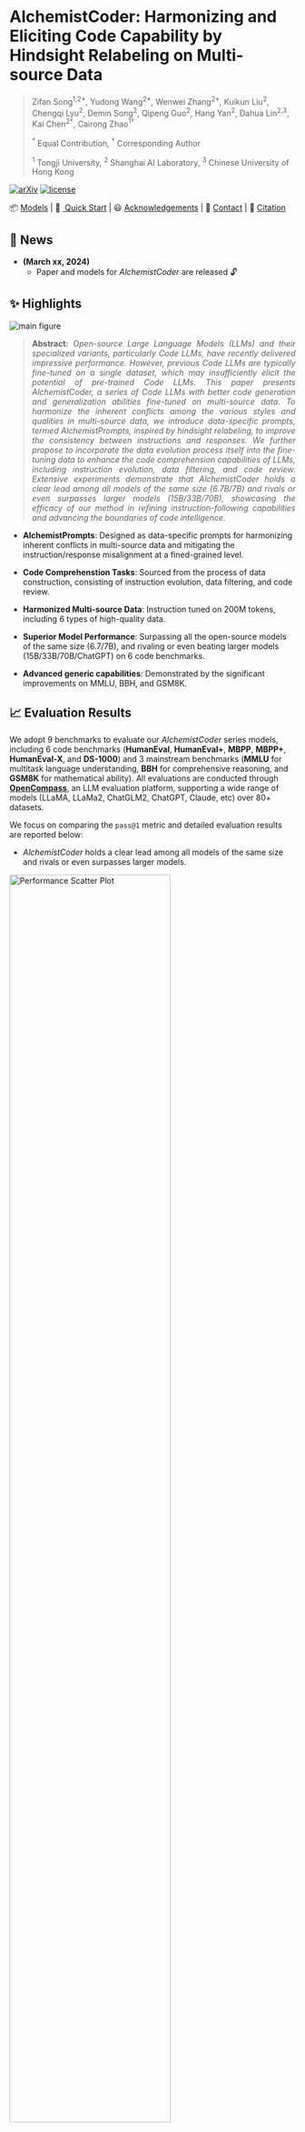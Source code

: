 # AlchemistCoder: Harmonizing and Eliciting Code Capability by Hindsight Relabeling on Multi-source Data

> Zifan Song<sup>1,2*</sup>,
Yudong Wang<sup>2*</sup>,
Wenwei Zhang<sup>2*</sup>,
Kuikun Liu<sup>2</sup>,
Chengqi Lyu<sup>2</sup>,
Demin Song<sup>2</sup>,
Qipeng Guo<sup>2</sup>,
Hang Yan<sup>2</sup>,
Dahua Lin<sup>2,3</sup>,
Kai Chen<sup>2†</sup>,
Cairong Zhao<sup>1†</sup>
>
> <sup>*</sup> Equal Contribution, <sup>†</sup> Corresponding Author 
>
> <sup>1</sup> Tongji University, <sup>2</sup> Shanghai AI Laboratory, <sup>3</sup> Chinese University of Hong Kong

[![arXiv](https://img.shields.io/badge/arXiv-2307.04725-b31b1b.svg)](https://arxiv.org/abs/xxxx.xxxx)
[![license](https://raw.githubusercontent.com/InternLM/InternLM/main/assets/license.svg)](./LICENSE)

<p align="left">
    <i class="fas fa-cube"></i>📦&nbsp;<a href="#-models">Models</a>
    | 🚀&nbsp;<a href="#-quick-start"> Quick Start</a>
    | 😃&nbsp;<a href="#-acknowledgments">Acknowledgements</a>
    | 📧&nbsp;<a href="#-contact">Contact</a>
    | 🌟&nbsp;<a href="#-citation">Citation</a>
</p>

## 📢 News
* **(March xx, 2024)**
  - Paper and models for *AlchemistCoder* are released 🔓


## ✨ Highlights

![main figure](assets/overview.png)
> **<p align="justify"> Abstract:** *Open-source Large Language Models (LLMs) and their specialized variants, particularly Code LLMs, have recently delivered impressive performance. However, previous Code LLMs are typically fine-tuned on a single dataset, which may insufficiently elicit the potential of pre-trained Code LLMs. This paper presents AlchemistCoder, a series of Code LLMs with better code generation and generalization abilities fine-tuned on multi-source data. To harmonize the inherent conflicts among the various styles and qualities in multi-source data, we introduce data-specific prompts, termed AlchemistPrompts, inspired by hindsight relabeling, to improve the consistency between instructions and responses. We further propose to incorporate the data evolution process itself into the fine-tuning data to enhance the code comprehension capabilities of LLMs, including instruction evolution, data filtering, and code review. Extensive experiments demonstrate that AlchemistCoder holds a clear lead among all models of the same size (6.7B/7B) and rivals or even surpasses larger models (15B/33B/70B), showcasing the efficacy of our method in refining instruction-following capabilities and advancing the boundaries of code intelligence.* </p>

- **AlchemistPrompts**: Designed as data-specific prompts for harmonizing inherent conflicts in multi-source data and mitigating the instruction/response misalignment at a fined-grained level.
  
- **Code Comprehenstion Tasks**: Sourced from the process of data construction, consisting of instruction evolution, data filtering, and code review.
  
- **Harmonized Multi-source Data**: Instruction tuned on 200M tokens, including 6 types of high-quality data.
  
- **Superior Model Performance**: Surpassing all the open-source models of the same size (6.7/7B), and rivaling or even beating larger models (15B/33B/70B/ChatGPT) on 6 code benchmarks.
  
- **Advanced generic capabilities**: Demonstrated by the significant improvements on MMLU, BBH, and GSM8K.
  

## 📈 Evaluation Results
We adopt 9 benchmarks to evaluate our *AlchemistCoder* series models, including 6 code benchmarks (**HumanEval**, **HumanEval+**, **MBPP**, **MBPP+**, **HumanEval-X**, and **DS-1000**) and 3 mainstream benchmarks (**MMLU** for multitask language understanding, **BBH** for comprehensive reasoning, and **GSM8K** for mathematical ability). All evaluations are conducted through [**OpenCompass**](https://github.com/open-compass), an LLM evaluation platform, supporting a wide range of models (LLaMA, LLaMa2, ChatGLM2, ChatGPT, Claude, etc) over 80+ datasets. 

We focus on comparing the ```pass@1``` metric and detailed evaluation results are reported below:
- *AlchemistCoder* holds a clear lead among all models of the same size and rivals or even surpasses larger models.
<img src="./assets/performance_scatter plot.png" alt="Performance Scatter Plot" width="75%">

- Python Code Generation Benchmark(HumanEval/HumanEval+ and MBPP/MBPP+):
<img src="./assets/python_code_generation_results.png" width="75%">

- Multilingual HumanEval-X Benchmark:
<img src="./assets/humanevalx_results.png" align=center width="50%">

- Data Science DS-1000 Benchmark:
<img src="./assets/ds1000_results.png" align=center width="50%">

- Mainstream Benchmarks (MMLU, BBH, and GSM8K) for Generic Capabilities:
<img src="./assets/generic_results.png" align=center width="50%">


## 📦 Models
All *AlchemistCoder* series models have been open-source on Hugging Face, including AlchemistCoder-L-7B, AlchemistCoder-CL-7B, and AlchemistCoder-DS-6.7B. You can access our models via the following link:

## 🚀 Quick Start
```python
import torch
from transformers import AutoModelForCausalLM, AutoTokenizer

tokenizer = AutoTokenizer.from_pretrained("internlm/AlchemistCoder-DS-6.7B", trust_remote_code=True)
model = AutoModelForCausalLM.from_pretrained("internlm/AlchemistCoder-DS-6.7B", trust_remote_code=True, torch_dtype=torch.bfloat16).cuda()
model = model.eval()

input_text = "Implement the Dijkstra algorithm in Python"
inputs = tokenizer(input_text, return_tensors="pt").to(model.device)
outputs = model.generate(**inputs, max_length=128)
print(tokenizer.decode(outputs[0], skip_special_tokens=True))
```

The above code will generate the following result:
> ```python
> import heapq
> 
> def dijkstra(graph, start, end):
>     """
>     Find the shortest path between two nodes in a graph using Dijkstra's algorithm.
> 
>     Args:
>         graph (dict): A dictionary representing the graph, where the keys are nodes and the values are dictionaries
>                       containing the neighboring nodes and their edge weights.
>         start: The starting node.
>         end: The target node.
> 
>     Returns:
>         list: The shortest path from the start node to the target node as a list of nodes.
> 
>     Raises:
>         ValueError: If either the start or end node is not present in the graph.
> 
>     """
> 
>     # Check if start and end nodes are in the graph
>     if start not in graph:
>         raise ValueError("Start node is not present in the graph.")
>     if end not in graph:
>         raise ValueError("End node is not present in the graph.")
> 
>     # Initialize the distance dictionary with infinite distances for all nodes
>     distances = {node: float('inf') for node in graph}
> 
>     # Set the distance of the start node to 0
>     distances[start] = 0
> 
>     # Initialize the heap with the start node
>     heap = [(0, start)]
> 
>     # Initialize the previous dictionary to keep track of the path
>     previous = {}
> 
>     while heap:
>         # Pop the node with the smallest distance from the heap
>         current_distance, current_node = heapq.heappop(heap)
> 
>         # If the current node is the end node, we have found the shortest path
>         if current_node == end:
>             # Reconstruct the path by following the previous nodes
>             path = []
>             while current_node in previous:
>                 path.append(current_node)
>                 current_node = previous[current_node]
>             path.append(start)
>             # Reverse the path to get the correct order
>             return path[::-1]
> 
>         # Iterate over the neighboring nodes and update their distances
>         for neighbor, weight in graph[current_node].items():
>             new_distance = current_distance + weight
>             # If a shorter path is found, update the distance and previous node
>             if new_distance < distances[neighbor]:
>                 distances[neighbor] = new_distance
>                 previous[neighbor] = current_node
>                 heapq.heappush(heap, (new_distance, neighbor))
> 
>     # If there is no path between the start and end nodes, return an empty list
>     return []
> ```
> 
> The `dijkstra` function takes three arguments: `graph`, `start`, and `end`. The `graph` argument is a dictionary representing the graph, where the keys are nodes and the values are dictionaries containing the neighboring nodes and their edge weights. The `start` argument is the starting node, and the `end` argument is the target node.
> 
> The function first checks if the start and end nodes are present in the graph. If either node is not present, a `ValueError` is raised.
> 
> The function then initializes a `distances` dictionary with infinite distances for all nodes. It sets the distance of the start node to 0. It also initializes a heap with the start node and a `previous` dictionary to keep track of the path.
> 
> The algorithm then iterates over the nodes in the heap. For each node, it checks if it is the end node. If it is, the function reconstructs the path by following the previous nodes and returns the shortest path as a list of nodes in the correct order.
> 
> If the current node is not the end node, the algorithm iterates over its neighboring nodes and updates their distances if a shorter path is found. It also updates the `previous` dictionary to keep track of the path.
> 
> If there is no path between the start and end nodes, the function returns an empty list.
> 
> Note that this implementation assumes that the graph is a directed graph, and it uses a heap data structure to efficiently select the node with the smallest distance at each step.

## 🧪 Evaluation
To effortlessly evaluate *AlchemistCoder* series models across a wide range of benchmarks, such as HumanEval and MBPP, you can use [**OpenCompass**](https://github.com/open-compass) with just one command. To get started, [install OpenCompass](https://opencompass.readthedocs.io/en/latest/get_started/installation.html), adopt the provided configuration file in ```evaluation/configs``` and simply run the command below:
```bash
python run.py configs/eval_alchemistcoder_hf_models.py
```
Make sure to adjust the directory structure and arguments according to your requirements.

## 📖 Fine-tune and Others
Please refer to [**InternLM**](https://github.com/InternLM/InternLM/tree/main).

## 😃 Acknowledgments
*AlchemistCoder* is built with [**InternLM**](https://github.com/InternLM) and [**OpenCompass**](https://github.com/open-compass). Thanks for their awesome work!

## 📧 Contact
If you have any questions, please create an issue on this repository or contact us at:
- sugger@tongji.edu.cn
- wangyudong@pjlab.org.cn

## 🌟 Citation
If you find our work useful, please consider citing:

```bibtex

```
